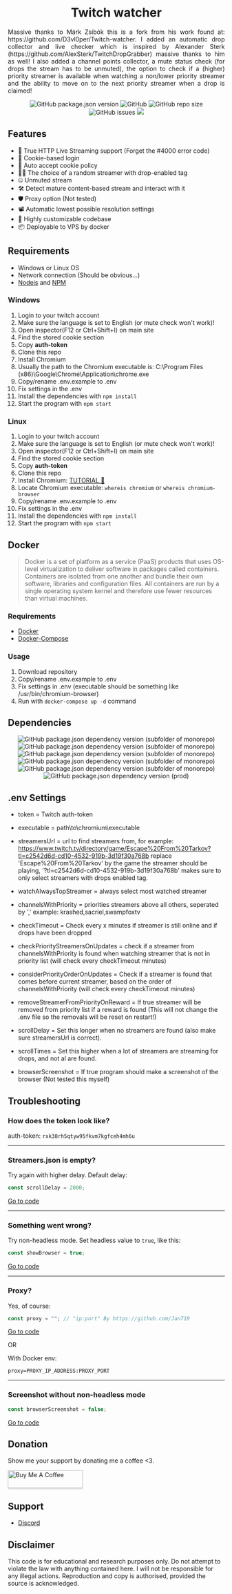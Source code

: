 


<h1 align="center">Twitch watcher</h1>
<p align="justify"> Massive thanks to Márk Zsibók this is a fork from his work found at: https://github.com/D3vl0per/Twitch-watcher. I added an automatic drop collector and live checker which is inspired by Alexander Sterk (https://github.com/AlexSterk/TwitchDropGrabber) massive thanks to him as well! I also added a channel points collector, a mute status check (for drops the stream has to be unmuted), the option to check if a (higher) priority streamer is available when watching a non/lower priority streamer and the ability to move on to the next priority streamer when a drop is claimed!</p>
<p align="center">
<img alt="GitHub package.json version" src="https://img.shields.io/github/package-json/v/Ruedos/Twitch-watcher"> <img alt="GitHub" src="https://img.shields.io/github/repo-size/Ruedos/Twitch-watcher"> <img alt="GitHub repo size" src="https://img.shields.io/github/license/Ruedos/Twitch-watcher"> <img alt="GitHub issues" src="https://img.shields.io/github/issues/Ruedos/Twitch-watcher"> <a href="https://asciinema.org/a/rob4Rh1EG4XFVfN4XWK67JSnf" target="_blank"><img src="https://asciinema.org/a/rob4Rh1EG4XFVfN4XWK67JSnf.svg" /></a>
</p>

## Features
- 🎥 True HTTP Live Streaming support (Forget the #4000 error code)
- 🔐 Cookie-based login
- 📜 Auto accept cookie policy
- 👨‍💻 The choice of a random streamer with drop-enabled tag
- 🤐 Unmuted stream
- 🛠 Detect mature content-based stream and interact with it
- 🛡 Proxy option (Not tested)
- 📽 Automatic lowest possible resolution settings
- 🧰 Highly customizable codebase
- 📦 Deployable to VPS by docker

## Requirements

 - Windows or Linux OS
 - Network connection (Should be obvious...)
 - [Nodejs](https://nodejs.org/en/download/) and [NPM](https://www.npmjs.com/get-npm)
 
[//]: <> (## Installation)
[//]: <> (🎥 Tutorial video by ?? 🎥)
### Windows
1. Login to your twitch account
2. Make sure the language is set to English (or mute check won't work)!
3. Open inspector(F12 or Ctrl+Shift+I) on main site
4. Find the stored cookie section
5. Copy **auth-token**
6. Clone this repo
7. Install Chromium
8. Usually the path to the Chromium executable is: C:\\Program Files (x86)\\Google\\Chrome\\Application\\chrome.exe
9. Copy/rename .env.example to .env
10. Fix settings in the .env
11. Install the dependencies with `npm install`
12. Start the program with `npm start`
### Linux
1. Login to your twitch account
2. Make sure the language is set to English (or mute check won't work)!
3. Open inspector(F12 or Ctrl+Shift+I) on main site
4. Find the stored cookie section
5. Copy **auth-token**
6. Clone this repo
7. Install Chromium: [TUTORIAL 🤗](https://www.addictivetips.com/ubuntu-linux-tips/install-chromium-on-linux/)
8. Locate Chromium executable: `whereis chromium` or `whereis chromium-browser`
9. Copy/rename .env.example to .env
10. Fix settings in the .env
11. Install the dependencies with `npm install`
12. Start the program with `npm start`

## Docker
>Docker is a set of platform as a service (PaaS) products that uses OS-level virtualization to deliver software in packages called containers. Containers are isolated from one another and bundle their own software, libraries and configuration files. All containers are run by a single operating system kernel and therefore use fewer resources than virtual machines.
### Requirements
- [Docker](https://docs.docker.com/get-docker/)
- [Docker-Compose](https://docs.docker.com/compose/install/)

### Usage
1. Download repository
2. Copy/rename .env.example to .env
3. Fix settings in .env (executable should be something like /usr/bin/chromium-browser)
4. Run with `docker-compose up -d` command
## Dependencies
<p align="center">
<img alt="GitHub package.json dependency version (subfolder of monorepo)" src="https://img.shields.io/github/package-json/dependency-version/Ruedos/Twitch-watcher/puppeteer-core"> <img alt="GitHub package.json dependency version (subfolder of monorepo)" src="https://img.shields.io/github/package-json/dependency-version/Ruedos/Twitch-watcher/cheerio"> <img alt="GitHub package.json dependency version (subfolder of monorepo)" src="https://img.shields.io/github/package-json/dependency-version/Ruedos/Twitch-watcher/inquirer"> <img alt="GitHub package.json dependency version (subfolder of monorepo)" src="https://img.shields.io/github/package-json/dependency-version/Ruedos/Twitch-watcher/dotenv"> <img alt="GitHub package.json dependency version (subfolder of monorepo)" src="https://img.shields.io/github/package-json/dependency-version/Ruedos/Twitch-watcher/dayjs"> <img alt="GitHub package.json dependency version (prod)" src="https://img.shields.io/github/package-json/dependency-version/Ruedos/Twitch-watcher/tree-kill">
</p>

## .env Settings
- token = Twitch auth-token

- executable = path\to\chromium\executable

- streamersUrl = url to find streamers from, for example: https://www.twitch.tv/directory/game/Escape%20From%20Tarkov?tl=c2542d6d-cd10-4532-919b-3d19f30a768b
replace 'Escape%20From%20Tarkov' by the game the streamer should be playing, '?tl=c2542d6d-cd10-4532-919b-3d19f30a768b' makes sure to only select streamers with drops enabled tag.

- watchAlwaysTopStreamer = always select most watched streamer

- channelsWithPriority = priorities streamers above all others, seperated by ',' example: krashed,sacriel,swampfoxtv

- checkTimeout = Check every x minutes if streamer is still online and if drops have been dropped

- checkPriorityStreamersOnUpdates = check if a streamer from channelsWithPriority is found when watching streamer that is not in priority list (will check every checkTimeout minutes)

- considerPriorityOrderOnUpdates = Check if a streamer is found that comes before current streamer, based on the order of channelsWithPriority (will check every checkTimeout minutes)

- removeStreamerFromPriorityOnReward = If true streamer will be removed from priority list if a reward is found (This will not change the .env file so the removals will be reset on restart!)

- scrollDelay = Set this longer when no streamers are found (also make sure streamersUrl is correct).

- scrollTimes = Set this higher when a lot of streamers are streaming for drops, and not al are found.

- browserScreenshot = If true program should make a screenshot of the browser (Not tested this myself)

## Troubleshooting

### How does the token look like?
auth-token: `rxk38rh5qtyw95fkvm7kgfceh4mh6u`
___


### Streamers.json is empty?

Try again with higher delay.
Default delay:
```javascript
const scrollDelay = 2000;
```
[Go to code](https://github.com/Ruedos/twitch-watcher/blob/master/.env.example#L10)
___
### Something went wrong?
Try non-headless mode. Set headless value to `true`, like this:
```javascript
const showBrowser = true;
```
[Go to code](https://github.com/Ruedos/twitch-watcher/blob/master/app.js#L36)
___
### Proxy?

Yes, of course:
```javascript
const proxy = ""; // "ip:port" By https://github.com/Jan710
```
[Go to code](https://github.com/Ruedos/twitch-watcher/blob/master/.env.example#L14)  

OR

With Docker env:
```
proxy=PROXY_IP_ADDRESS:PROXY_PORT
```
___
### Screenshot without non-headless mode
```javascript
const browserScreenshot = false;
```
[Go to code](https://github.com/Ruedos/twitch-watcher/blob/master/app.js#L40)

## Donation
Show me your support by donating me a coffee <3. 

<a href="https://www.buymeacoffee.com/Ruedos" target="_blank"><img src="https://www.buymeacoffee.com/assets/img/custom_images/orange_img.png" alt="Buy Me A Coffee" style="height: 41px !important;width: 174px !important;box-shadow: 0px 3px 2px 0px rgba(190, 190, 190, 0.5) !important;-webkit-box-shadow: 0px 3px 2px 0px rgba(190, 190, 190, 0.5) !important;" ></a>


## Support
 - [Discord](https://discord.gg/NNb6rzSnwu)

## Disclaimer
This code is for educational and research purposes only.
Do not attempt to violate the law with anything contained here.
I will not be responsible for any illegal actions.
Reproduction and copy is authorised, provided the source is acknowledged.
